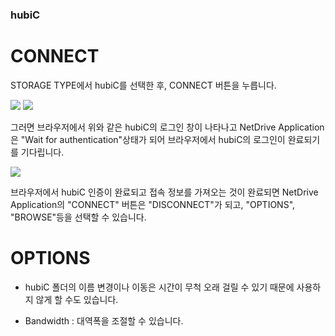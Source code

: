 ### hubiC

CONNECT
==================
STORAGE TYPE에서 hubiC를 선택한 후, CONNECT 버튼을 누릅니다.



<img class="markdown" src="https://doc.bdrive.com/images/hubic_config_1.jpg">


<img class="markdown" src="https://doc.bdrive.com/images/hubic_config_2.jpg">

그러면 브라우저에서 위와 같은 hubiC의 로그인 창이 나타나고 NetDrive Application은 "Wait for authentication"상태가 되어 브라우저에서 hubiC의 로그인이 완료되기를 기다립니다.


<img class="markdown" src="https://doc.bdrive.com/images/hubic_config_3.jpg">

브라우저에서 hubiC 인증이 완료되고 접속 정보를 가져오는 것이 완료되면 NetDrive Application의 "CONNECT" 버튼은 "DISCONNECT"가 되고, "OPTIONS", "BROWSE"등을 선택할 수 있습니다.

OPTIONS
==================
* hubiC 폴더의 이름 변경이나 이동은 시간이 무척 오래 걸릴 수 있기 때문에 사용하지 않게 할 수도 있습니다.

* Bandwidth : 대역폭을 조절할 수 있습니다.